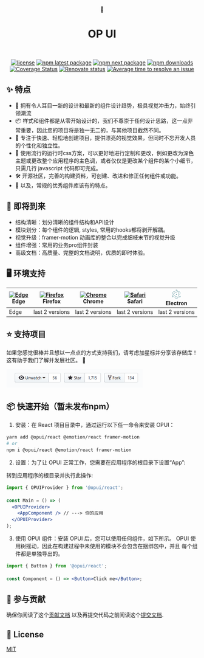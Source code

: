 
<!-- markdownlint-disable-next-line -->
<p align="center">
  <p width='30%' align='center'>🌌</p>
  <!-- <img width='13%' src="./images/logo.png" alt="OP UI"> -->
  <h1 align="center">OP UI</h1>
</p>
</br>
<p align="center">
  
</p>
<div align="center">

[![license](https://img.shields.io/badge/license-MIT-blue.svg)](https://github.com/mui-org/material-ui/blob/HEAD/LICENSE)
[![npm latest package](https://img.shields.io/npm/v/@mui/material/latest.svg)](https://www.npmjs.com/package/@mui/material)
[![npm next package](https://img.shields.io/npm/v/@mui/material/next.svg)](https://www.npmjs.com/package/@mui/material)
[![npm downloads](https://img.shields.io/npm/dm/@mui/material.svg)](https://www.npmjs.com/package/@mui/material)
[![Coverage Status](https://img.shields.io/codecov/c/github/mui-org/material-ui/master.svg)](https://codecov.io/gh/mui-org/material-ui/branch/master)
[![Renovate status](https://img.shields.io/badge/renovate-enabled-brightgreen.svg)](https://github.com/mui-org/material-ui/issues/27062)
[![Average time to resolve an issue](https://isitmaintained.com/badge/resolution/mui-org/material-ui.svg)](https://isitmaintained.com/project/mui-org/material-ui 'Average time to resolve an issue')

<!-- [English](./README-en.md) | [简体中文](./README.md) -->


</div>

## ✨ 特点

- 🌈 拥有令人耳目一新的设计和最新的组件设计趋势，极具视觉冲击力，始终引领潮流
- 📦 样式和组件都是从零开始设计的，我们不尊崇于任何设计思路，这一点非常重要，因此您的项目将是独一无二的，与其他项目截然不同。
- 📖 专注于快速、轻松地创建项目，提供漂亮的视觉效果，但同时不忘开发人员的个性化和独立性。
- 🎨 使用流行的运行时css方案，可以更好地进行定制和更改，例如更改为深色主题或更改整个应用程序的主色调，或者仅仅是更改某个组件的某个小细节，只需几行 javascript 代码即可完成。
- 🛠️ 开源社区，完善的构建资料，可创建、改进和修正任何组件或功能。
- 🍩 以及，常规的优秀组件库该有的特点。

## 🚀 即将到来

- 结构清晰：划分清晰的组件结构和API设计
- 模块划分：每个组件的逻辑, styles, 常用的hooks都将剥开解耦。
- 视觉升级：framer-motion 动画库的整合以完成细枝末节的视觉升级
- 组件增强：常用的业务pro组件封装
- 高级文档：高质量、完整的文档说明，优质的即时体验。

## 🖥 环境支持

| [<img src="https://raw.githubusercontent.com/alrra/browser-logos/master/src/edge/edge_48x48.png" alt="Edge" width="24px" height="24px" />](http://godban.github.io/browsers-support-badges/)<br>Edge | [<img src="https://raw.githubusercontent.com/alrra/browser-logos/master/src/firefox/firefox_48x48.png" alt="Firefox" width="24px" height="24px" />](http://godban.github.io/browsers-support-badges/)<br>Firefox | [<img src="https://raw.githubusercontent.com/alrra/browser-logos/master/src/chrome/chrome_48x48.png" alt="Chrome" width="24px" height="24px" />](http://godban.github.io/browsers-support-badges/)<br>Chrome | [<img src="https://raw.githubusercontent.com/alrra/browser-logos/master/src/safari/safari_48x48.png" alt="Safari" width="24px" height="24px" />](http://godban.github.io/browsers-support-badges/)<br>Safari | [<img src="https://raw.githubusercontent.com/alrra/browser-logos/master/src/electron/electron_48x48.png" alt="Electron" width="24px" height="24px" />](http://godban.github.io/browsers-support-badges/)<br>Electron |
| ---------------------------------------------------------------------------------------------------------------------------------------------------------------------------------------------------- | ---------------------------------------------------------------------------------------------------------------------------------------------------------------------------------------------------------------- | ------------------------------------------------------------------------------------------------------------------------------------------------------------------------------------------------------------ | ------------------------------------------------------------------------------------------------------------------------------------------------------------------------------------------------------------ | -------------------------------------------------------------------------------------------------------------------------------------------------------------------------------------------------------------------- |
| Edge                                                                                                                                                                                                 | last 2 versions                                                                                                                                                                                                  | last 2 versions                                                                                                                                                                                              | last 2 versions                                                                                                                                                                                              | last 2 versions                                                                                                                                                                                                      |

## ⭐ 支持项目

如果您感觉很棒并且想以一点点的方式支持我们，请考虑加星标并分享该存储库！这有助于我们了解并发展社区。 🙏

<img src="https://raw.githubusercontent.com/lusaxweb/vuesax/master/public/github-vuesax-star.gif" alt="star" />

## 📦 快速开始（暂未发布npm）

1. 安装：在 React 项目目录中，通过运行以下任一命令来安装 OPUI：

```bash
yarn add @opui/react @emotion/react framer-motion
# or
npm i @opui/react @emotion/react framer-motion
```

2. 设置：为了让 OPUI 正常工作，您需要在应用程序的根目录下设置“App”:

转到应用程序的根目录并执行此操作:

```jsx
import { OPUIProvider } from '@opui/react';

const Main = () => (
  <OPUIProvider>
    <AppComponent /> // ---> 你的应用
  </OPUIProvider>
);
```

3. 使用 OPUI 组件：安装 OPUI 后，您可以使用任何组件，如下所示。
   OPUI 使用树摇动，因此在构建过程中未使用的模块不会包含在捆绑包中，并且
   每个组件都是单独导出的。

```jsx
import { Button } from '@opui/react';

const Component = () => <Button>Click me</Button>;
```

## 🤝 参与贡献

确保你阅读了这个[贡献文档](https://github.com/oncepal/opui/blob/main/contributing.md) 以及再提交代码之前阅读这个[提交文档](https://github.com/oncepal/opui/blob/main/commit-convention.md).


## 🔗 License

[MIT](https://opensource.org/licenses/MIT)
